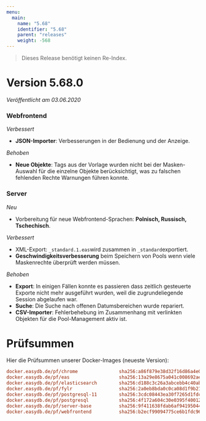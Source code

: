```yaml
---
menu:
  main:
    name: "5.68"
    identifier: "5.68"
    parent: "releases"
    weight: -568
---
```


> Dieses Release benötigt keinen Re-Index.

# Version 5.68.0

*Veröffentlicht am 03.06.2020*

### Webfrontend

*Verbessert*

* **JSON-Importer**: Verbesserungen in der Bedienung und der Anzeige.

*Behoben*

* **Neue Objekte**: Tags aus der Vorlage wurden nicht bei der Masken-Auswahl für die einzelne Objekte berücksichtigt, was zu falschen fehlenden Rechte Warnungen führen konnte.

### Server

*Neu*

* Vorbereitung für neue Webfrontend-Sprachen: **Polnisch, Russisch, Tschechisch**.

*Verbessert*

* XML-Export: `_standard.1.eas`wird zusammen in `_standard`exportiert.
* **Geschwindigkeitsverbesserung** beim Speichern von Pools wenn viele Maskenrechte überprüft werden müssen.

*Behoben*

* **Export**: In einigen Fällen konnte es passieren dass zeitlich gesteuerte Exporte nicht mehr ausgeführt wurden, weil die zugrundeliegende Session abgelaufen war.
* **Suche**: Die Suche nach offenen Datumsbereichen wurde repariert.
* **CSV-Importer**: Fehlerbehebung im Zusammenhang mit verlinkten Objekten für die Pool-Management aktiv ist.

# Prüfsummen

Hier die Prüfsummen unserer Docker-Images (neueste Version):

```ini
docker.easydb.de/pf/chrome               sha256:a86f879e38d32f16d86a4e04a0d62bc5410da43eed617ebefbc30e8c320c9ffe
docker.easydb.de/pf/eas                  sha256:13a29e8675a041c008692aefbf9d3e669e3a495f925ce06542fcdd8beb51c8e1
docker.easydb.de/pf/elasticsearch        sha256:d188c3c26a3abcebb4c40ab197220991bdfc052d3bc0599ddfddcf66c9fe61f4
docker.easydb.de/pf/fylr                 sha256:2a0eb8bda0c0ca08d1f9b21dd1e8ebda4e0c630672cb7201c9f53cb0a82db6d4
docker.easydb.de/pf/postgresql-11        sha256:3cdc08443ea30f7265d1fdc135712f040ba245092e8feeebc5d93fbbf54b952a
docker.easydb.de/pf/postgresql           sha256:4f172a604c30e0395f40012c83cc05e7e6ef6f572a982cae3d59b0a35a643854
docker.easydb.de/pf/server-base          sha256:9f411638fdab6af9419504485ddca4dcd653e2db37509d15aaf4ec1fd469243e
docker.easydb.de/pf/webfrontend          sha256:b2ecf99094775ce6b1fdc96f36eb79663b73b811a331a5db57cf135e5367512f
```

